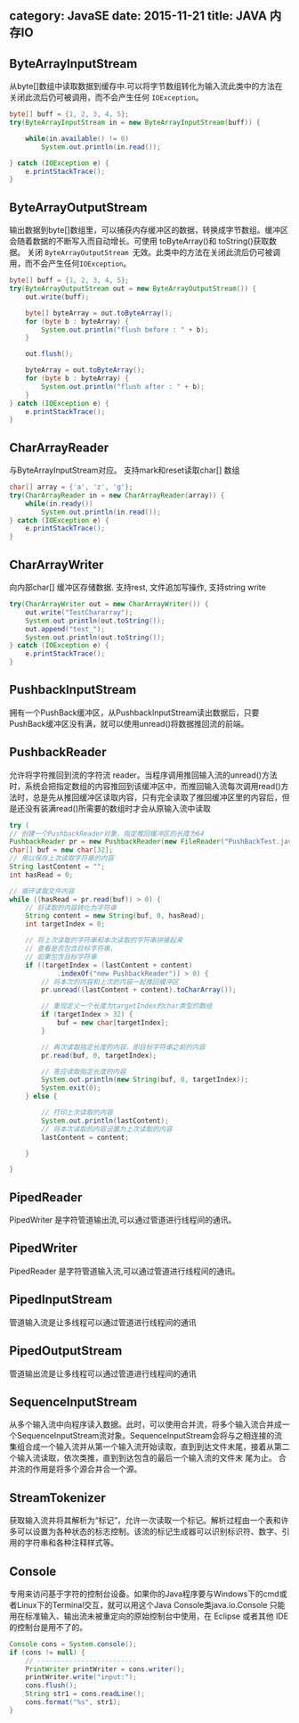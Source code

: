 category: JavaSE
date: 2015-11-21
title: JAVA 内存IO
---

## ByteArrayInputStream
从byte[]数组中读取数据到缓存中.可以将字节数组转化为输入流此类中的方法在关闭此流后仍可被调用，而不会产生任何 `IOException`。
```java
byte[] buff = {1, 2, 3, 4, 5};
try(ByteArrayInputStream in = new ByteArrayInputStream(buff)) {

	while(in.available() != 0)
		System.out.println(in.read());

} catch (IOException e) {
	e.printStackTrace();
}
```

## ByteArrayOutputStream
输出数据到byte[]数组里，可以捕获内存缓冲区的数据，转换成字节数组。缓冲区会随着数据的不断写入而自动增长。可使用 toByteArray()和 toString()获取数据。	关闭 `ByteArrayOutputStream `无效。此类中的方法在关闭此流后仍可被调用，而不会产生任何`IOException`。
```java
byte[] buff = {1, 2, 3, 4, 5};
try(ByteArrayOutputStream out = new ByteArrayOutputStream()) {
	out.write(buff);

	byte[] byteArray = out.toByteArray();
	for (byte b : byteArray) {
		System.out.println("flush before : " + b);
	}

	out.flush();

	byteArray = out.toByteArray();
	for (byte b : byteArray) {
		System.out.println("flush after : " + b);
	}
} catch (IOException e) {
	e.printStackTrace();
}
```

## CharArrayReader
与ByteArrayInputStream对应。 支持mark和reset读取char[] 数组
```java
char[] array = {'a', 'z', 'g'};
try(CharArrayReader in = new CharArrayReader(array)) {
	while(in.ready())
		System.out.println(in.read());
} catch (IOException e) {
	e.printStackTrace();
}
```

## CharArrayWriter
向内部char[] 缓冲区存储数据.  支持rest, 文件追加写操作, 支持string write
```java
try(CharArrayWriter out = new CharArrayWriter()) {
	out.write("TestChararray");
	System.out.println(out.toString());
	out.append("test_");
	System.out.println(out.toString());
} catch (IOException e) {
	e.printStackTrace();
}
```

## PushbackInputStream
拥有一个PushBack缓冲区，从PushbackInputStream读出数据后，只要PushBack缓冲区没有满，就可以使用unread()将数据推回流的前端。

## PushbackReader
允许将字符推回到流的字符流 reader。当程序调用推回输入流的unread()方法时，系统会把指定数组的内容推回到该缓冲区中，而推回输入流每次调用read()方法时，总是先从推回缓冲区读取内容，只有完全读取了推回缓冲区里的内容后，但是还没有装满read()所需要的数组时才会从原输入流中读取
```java
try (
// 创建一个PushbackReader对象，指定推回缓冲区的长度为64
PushbackReader pr = new PushbackReader(new FileReader("PushBackTest.java"), 64);
char[] buf = new char[32];
// 用以保存上次读取字符串的内容
String lastContent = "";
int hasRead = 0;

// 循环读取文件内容
while ((hasRead = pr.read(buf)) > 0) {
	// 将读取的内容转化为字符串
	String content = new String(buf, 0, hasRead);
	int targetIndex = 0;

	// 将上次读取的字符串和本次读取的字符串拼接起来
	// 查看是否包含目标字符串，
	// 如果包含目标字符串
	if ((targetIndex = (lastContent + content)
			.indexOf("new PushbackReader")) > 0) {
		// 将本次的内容和上次的内容一起推回缓冲区
		pr.unread((lastContent + content).toCharArray());

		// 重现定义一个长度为targetIndex的char类型的数组
		if (targetIndex > 32) {
			buf = new char[targetIndex];
		}

		// 再次读取指定长度的内容，即目标字符串之前的内容
		pr.read(buf, 0, targetIndex);

		// 答应读取指定长度的内容
		System.out.println(new String(buf, 0, targetIndex));
		System.exit(0);
	} else {

		// 打印上次读取的内容
		System.out.println(lastContent);
		// 将本次读取的内容设置为上次读取的内容
		lastContent = content;

	}

}
```

## PipedReader
PipedWriter 是字符管道输出流,可以通过管道进行线程间的通讯。

## PipedWriter
PipedReader 是字符管道输入流,可以通过管道进行线程间的通讯。

## PipedInputStream
管道输入流是让多线程可以通过管道进行线程间的通讯

## PipedOutputStream
管道输出流是让多线程可以通过管道进行线程间的通讯

## SequenceInputStream
从多个输入流中向程序读入数据。此时，可以使用合并流，将多个输入流合并成一个SequenceInputStream流对象。SequenceInputStream会将与之相连接的流集组合成一个输入流并从第一个输入流开始读取，直到到达文件末尾，接着从第二个输入流读取，依次类推，直到到达包含的最后一个输入流的文件末 尾为止。 合并流的作用是将多个源合并合一个源。

## StreamTokenizer
获取输入流并将其解析为“标记”，允许一次读取一个标记。解析过程由一个表和许多可以设置为各种状态的标志控制。该流的标记生成器可以识别标识符、数字、引用的字符串和各种注释样式等。

## Console
专用来访问基于字符的控制台设备。如果你的Java程序要与Windows下的cmd或者Linux下的Terminal交互，就可以用这个Java Console类java.io.Console 只能用在标准输入、输出流未被重定向的原始控制台中使用，在 Eclipse 或者其他 IDE 的控制台是用不了的。
```java
Console cons = System.console();
if (cons != null) {
	// -------------------------
	PrintWriter printWriter = cons.writer();
	printWriter.write("input:");
	cons.flush();
	String str1 = cons.readLine();
	cons.format("%s", str1);
}

```
